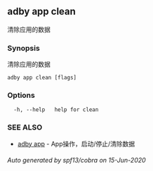 ## adby app clean

清除应用的数据

### Synopsis

清除应用的数据

```
adby app clean [flags]
```

### Options

```
  -h, --help   help for clean
```

### SEE ALSO

* [adby app](adby_app.md)	 - App操作，启动/停止/清除数据

###### Auto generated by spf13/cobra on 15-Jun-2020
